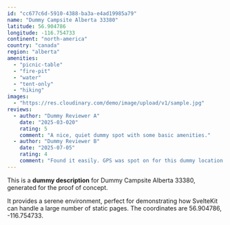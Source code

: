 ```yaml
---
id: "cc677c6d-5910-4388-ba3a-e4ad19985a79"
name: "Dummy Campsite Alberta 33380"
latitude: 56.904786
longitude: -116.754733
continent: "north-america"
country: "canada"
region: "alberta"
amenities:
  - "picnic-table"
  - "fire-pit"
  - "water"
  - "tent-only"
  - "hiking"
images:
  - "https://res.cloudinary.com/demo/image/upload/v1/sample.jpg"
reviews:
  - author: "Dummy Reviewer A"
    date: "2025-03-020"
    rating: 5
    comment: "A nice, quiet dummy spot with some basic amenities."
  - author: "Dummy Reviewer B"
    date: "2025-07-05"
    rating: 4
    comment: "Found it easily. GPS was spot on for this dummy location."
---
```


This is a **dummy description** for Dummy Campsite Alberta 33380, generated for the proof of concept.

It provides a serene environment, perfect for demonstrating how SvelteKit can handle a large number of static pages. The coordinates are 56.904786, -116.754733.
